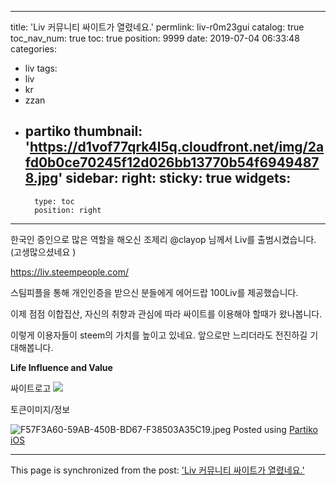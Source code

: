 
---
title: 'Liv 커뮤니티 싸이트가 열렸네요.'
permlink: liv-r0m23gui
catalog: true
toc_nav_num: true
toc: true
position: 9999
date: 2019-07-04 06:33:48
categories:
- liv
tags:
- liv
- kr
- zzan
- partiko
thumbnail: 'https://d1vof77qrk4l5q.cloudfront.net/img/2afd0b0ce70245f12d026bb13770b54f69494878.jpg'
sidebar:
    right:
        sticky: true
widgets:
    -
        type: toc
        position: right
---


한국인 증인으로 많은 역할을 해오신 조제리 @clayop 님께서 Liv를 출범시켰습니다.  (고생많으셨네요 )

https://liv.steempeople.com/

스팀피플을 통해 개인인증을 받으신 분들에게 에어드랍 100Liv를 제공했습니다. 

이제 점점 이합집산, 자신의 취향과 관심에 따라 싸이트를 이용해야 할때가 왔나봅니다.  

이렇게 이용자들이 steem의 가치를 높이고 있네요.  앞으로만 느리더라도 전진하길 기대해봅니다. 


**Life Influence and Value**

싸이트로고
![](https://d1vof77qrk4l5q.cloudfront.net/img/2afd0b0ce70245f12d026bb13770b54f69494878.jpg)

토큰이미지/정보

![F57F3A60-59AB-450B-BD67-F38503A35C19.jpeg](https://cdn.steemitimages.com/DQmbXtzFyuEKrhwRa9TA1ZuDwta5XoFeCrjnGDR6cbisaVA/F57F3A60-59AB-450B-BD67-F38503A35C19.jpeg)
Posted using [Partiko iOS](https://partiko.app/referral/kingbit)

- - -

This page is synchronized from the post: ['Liv 커뮤니티 싸이트가 열렸네요.'](https://steemit.com/@kingbit/liv-r0m23gui)
